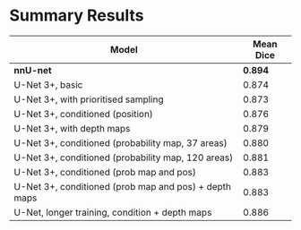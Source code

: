 # Summary Results

| Model                                                 | Mean Dice |
|-------------------------------------------------------|-----------|
| __nnU-net__                                           | __0.894__ |
| U-Net 3+, basic                                       | 0.874     |
| U-Net 3+, with prioritised sampling                   | 0.873     |
| U-Net 3+, conditioned (position)                      | 0.876     |
| U-Net 3+, with depth maps                             | 0.879     |
| U-Net 3+, conditioned (probability map, 37 areas)     | 0.880     |
| U-Net 3+, conditioned (probability map, 120 areas)    | 0.881     |
| U-Net 3+, conditioned (prob map and pos)              | 0.883     |
| U-Net 3+, conditioned (prob map and pos) + depth maps | 0.883     |
| U-Net, longer training, condition + depth maps        | 0.886     |
